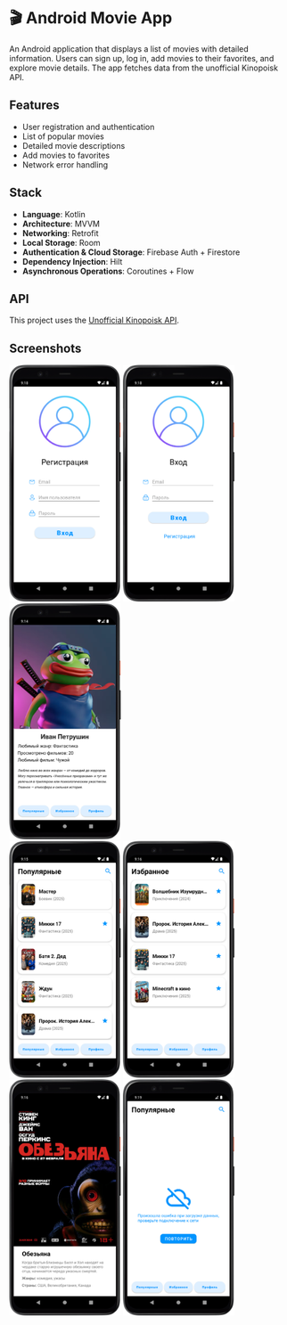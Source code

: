# 🎬 Android Movie App

An Android application that displays a list of movies with detailed information. Users can sign up, log in, add movies to their favorites, and explore movie details. The app fetches data from the unofficial Kinopoisk API.

## Features

- User registration and authentication  
- List of popular movies  
- Detailed movie descriptions  
- Add movies to favorites  
- Network error handling  

## Stack

- **Language**: Kotlin  
- **Architecture**: MVVM     
- **Networking**: Retrofit  
- **Local Storage**: Room  
- **Authentication & Cloud Storage**: Firebase Auth + Firestore  
- **Dependency Injection**: Hilt  
- **Asynchronous Operations**: Coroutines + Flow  

## API

This project uses the [Unofficial Kinopoisk API](https://kinopoiskapiunofficial.tech/).

## Screenshots

<div>
  <img src="screenshots/register.png" width="200"/>
  <img src="screenshots/login.png" width="200"/>
  <img src="screenshots/profile.png" width="200"/>
</div>
<div>
  <img src="screenshots/popular.png" width="200"/>
  <img src="screenshots/starred.png" width="200"/>
</div>
<div>
  <img src="screenshots/film_info.png" width="200"/>
  <img src="screenshots/network_error.png" width="200"/
</div>

